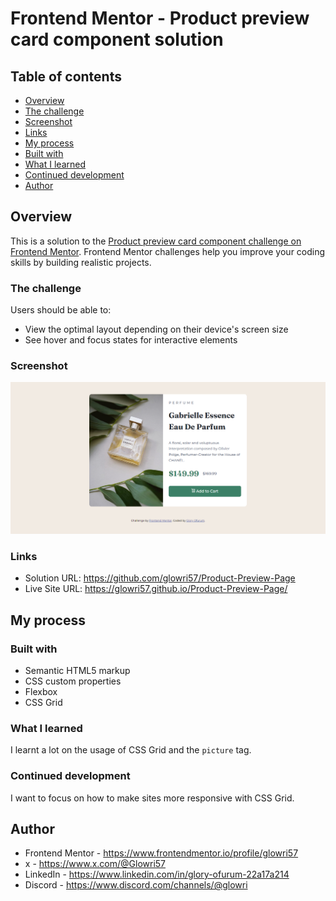 # Frontend Mentor - Product preview card component solution

## Table of contents

  - [Overview](#overview)
  - [The challenge](#the-challenge)
  - [Screenshot](#screenshot)
  - [Links](#links)
  - [My process](#my-process)
  - [Built with](#built-with)
  - [What I learned](#what-i-learned)
  - [Continued development](#continued-development)
  - [Author](#author)


## Overview

This is a solution to the [Product preview card component challenge on Frontend Mentor](https://www.frontendmentor.io/challenges/product-preview-card-component-GO7UmttRfa). Frontend Mentor challenges help you improve your coding skills by building realistic projects. 

### The challenge

Users should be able to:

- View the optimal layout depending on their device's screen size
- See hover and focus states for interactive elements

### Screenshot

![Screenshot](/images/Screenshot.png)

### Links

- Solution URL:  https://github.com/glowri57/Product-Preview-Page
- Live Site URL: https://glowri57.github.io/Product-Preview-Page/

## My process

### Built with

- Semantic HTML5 markup
- CSS custom properties
- Flexbox
- CSS Grid

### What I learned

I learnt a lot on the usage of CSS Grid and the `picture` tag.

### Continued development

I want to focus on how to make sites more responsive with CSS Grid.


## Author

- Frontend Mentor - https://www.frontendmentor.io/profile/glowri57
- x - https://www.x.com/@Glowri57
- LinkedIn - https://www.linkedin.com/in/glory-ofurum-22a17a214
- Discord - https://www.discord.com/channels/@glowri
